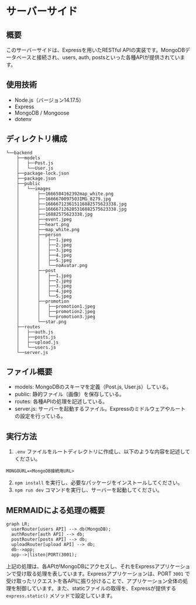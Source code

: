 # サーバーサイド

## 概要
このサーバーサイドは、Expressを用いたRESTful APIの実装です。MongoDBデータベースと接続され、users, auth, postsといった各種APIが提供されています。

## 使用技術
- Node.js（バージョン14.17.5）
- Express
- MongoDB / Mongoose
- dotenv

## ディレクトリ構成
```
└──backend
    ├──models
    │   ├──Post.js
    │   └──User.js
    ├──package-lock.json
    ├──package.json
    ├──public
    │   └──images
    │       ├──1666584162392map_white.png
    │       ├──1666670097503IMG_8279.jpg
    │       ├──166667123615116882575623338.jpg
    │       ├──166667126205316882575623338.jpg
    │       ├──16882575623338.jpg
    │       ├──event.jpeg
    │       ├──heart.png
    │       ├──map_white.png
    │       ├──person
    │       │   ├──1.jpeg
    │       │   ├──2.jpeg
    │       │   ├──3.jpeg
    │       │   ├──4.jpeg
    │       │   ├──5.jpeg
    │       │   └──noAvatar.png
    │       ├──post
    │       │   ├──1.jpeg
    │       │   ├──2.jpeg
    │       │   ├──3.jpeg
    │       │   ├──4.jpeg
    │       │   └──5.jpeg
    │       ├──promotion
    │       │   ├──promotion1.jpeg
    │       │   ├──promotion2.jpeg
    │       │   └──promotion3.jpeg
    │       └──star.png
    ├──routes
    │   ├──auth.js
    │   ├──posts.js
    │   ├──upload.js
    │   └──users.js
    └──server.js
```

## ファイル概要
- models: MongoDBのスキーマを定義（Post.js, User.js）している。
- public: 静的ファイル（画像）を保存している。
- routes: 各種APIの処理を記述している。
- server.js: サーバーを起動するファイル。Expressのミドルウェアやルートの設定を行っている。

## 実行方法
1. `.env` ファイルをルートディレクトリに作成し、以下のような内容を記述してください。
```
MONGOURL=<MongoDB接続用URL>
```
2. `npm install` を実行し、必要なパッケージをインストールしてください。
3. `npm run dev` コマンドを実行し、サーバーを起動してください。


## MERMAIDによる処理の概要
```mermaid
graph LR;
  userRouter[users API] --> db(MongoDB);
  authRouter[auth API] --> db;
  postRouter[posts API] --> db;
  uploadRouter[upload API] --> db;
  db-->app;
  app-->|listen|PORT(3001);
```

上記の処理は、各APIがMongoDBにアクセスし、それをExpressアプリケーションで受け取る処理を表しています。Expressアプリケーションは、PORT `3001` で受け取ったリクエストを各APIに振り分けることで、アプリケーション全体の処理を制御しています。また、staticファイルの取得を、Expressが提供する `express.static()` メソッドで設定しています。